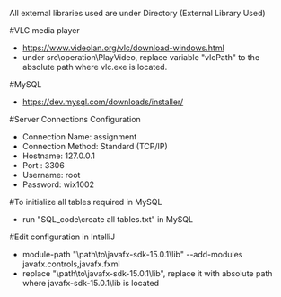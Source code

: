 All external libraries used are under Directory (External Library Used)



#VLC media player
- https://www.videolan.org/vlc/download-windows.html
- under src\operation\PlayVideo, replace variable "vlcPath" to the absolute path where vlc.exe is located.

#MySQL
- https://dev.mysql.com/downloads/installer/

#Server Connections Configuration
- Connection Name:    assignment
- Connection Method:  Standard (TCP/IP)
- Hostname:           127.0.0.1
- Port    :           3306
- Username:           root
- Password:           wix1002

#To initialize all tables required in MySQL
- run "SQL_code\create all tables.txt" in MySQL



#Edit configuration in IntelliJ
- module-path "\path\to\javafx-sdk-15.0.1\lib" --add-modules javafx.controls,javafx.fxml
- replace "\path\to\javafx-sdk-15.0.1\lib",  replace it with absolute path where javafx-sdk-15.0.1\lib is located 
